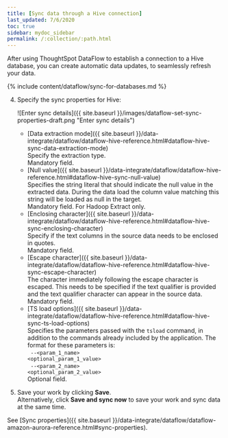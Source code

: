 ```yaml
---
title: [Sync data through a Hive connection]
last_updated: 7/6/2020
toc: true
sidebar: mydoc_sidebar
permalink: /:collection/:path.html
---
```

After using ThoughtSpot DataFlow to establish a connection to a Hive database, you can create automatic data updates, to seamlessly refresh your data.

{% include content/dataflow/sync-for-databases.md %}

4. Specify the sync properties for Hive:

   ![Enter sync details]({{ site.baseurl }}/images/dataflow-set-sync-properties-draft.png "Enter sync details")

   <!--![Enter sync details]({{ site.baseurl }}/images/dataflow-hive-create.png "Enter sync details")-->

   * [Data extraction mode]({{ site.baseurl }}/data-integrate/dataflow/dataflow-hive-reference.html#dataflow-hive-sync-data-extraction-mode)<br/>Specify the extraction type.<br/>Mandatory field.
   * [Null value]({{ site.baseurl }}/data-integrate/dataflow/dataflow-hive-reference.html#dataflow-hive-sync-null-value)<br/>Specifies the string literal that should indicate the null value in the extracted data. During the data load the column value matching this string will be loaded as null in the target.<br/>Mandatory field. For Hadoop Extract only.
   * [Enclosing character]({{ site.baseurl }}/data-integrate/dataflow/dataflow-hive-reference.html#dataflow-hive-sync-enclosing-character)<br/>Specify if the text columns in the source data needs to be enclosed in quotes.<br/>Mandatory field.
   * [Escape character]({{ site.baseurl }}/data-integrate/dataflow/dataflow-hive-reference.html#dataflow-hive-sync-escape-character)<br/>The character immediately following the escape character is escaped. This needs to be specified if the text qualifier is provided and the text qualifier character can appear in the source data.<br/>Mandatory field.
   * [TS load options]({{ site.baseurl }}/data-integrate/dataflow/dataflow-hive-reference.html#dataflow-hive-sync-ts-load-options)<br/>Specifies the parameters passed with the <code>tsload</code> command, in addition to the commands already included by the application. The format for these parameters is:<br/><code> --&lt;param_1_name&gt; &lt;optional_param_1_value&gt;</code><br/><code> --&lt;param_2_name&gt; &lt;optional_param_2_value&gt;</code><br/>Optional field. 

5. Save your work by clicking **Save**.<br/>Alternatively, click **Save and sync now** to save your work and sync data at the same time.

See [Sync properties]({{ site.baseurl }}/data-integrate/dataflow/dataflow-amazon-aurora-reference.html#sync-properties).
